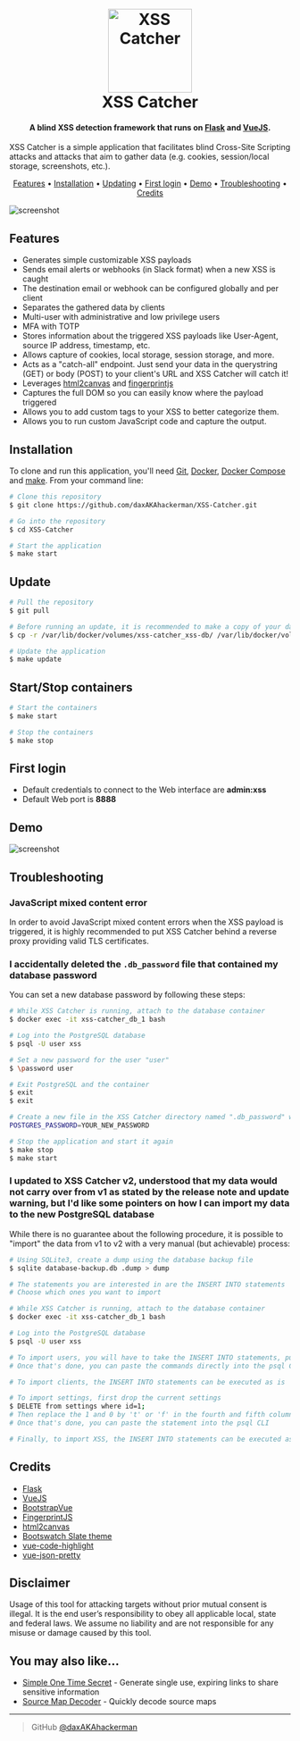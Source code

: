 <h1 align="center">
  <br>
  <img src="https://raw.githubusercontent.com/daxAKAhackerman/XSS-Catcher/master/resources/icon.png" alt="XSS Catcher" width="150">
  <br>
  XSS Catcher
  <br>
</h1>
<h4 align="center">A blind XSS detection framework that runs on <a href="https://flask.palletsprojects.com/" target="_blank">Flask</a> and <a href="https://vuejs.org/" target="_blank">VueJS</a>.</h4>
XSS Catcher is a simple application that facilitates blind Cross-Site Scripting attacks and attacks that aim to gather data (e.g. cookies, session/local storage, screenshots, etc.).
<p align="center">
  <a href="#features">Features</a> •
  <a href="#installation">Installation</a> •
  <a href="#updating">Updating</a> •
  <a href="#first-login">First login</a> •
  <a href="#demo">Demo</a> •
  <a href="#troubleshooting">Troubleshooting</a> •
  <a href="#credits">Credits</a>
</p>

![screenshot](https://raw.githubusercontent.com/daxAKAhackerman/XSS-Catcher/master/resources/dashboard.png)

## Features

- Generates simple customizable XSS payloads
- Sends email alerts or webhooks (in Slack format) when a new XSS is caught
- The destination email or webhook can be configured globally and per client
- Separates the gathered data by clients
- Multi-user with administrative and low privilege users
- MFA with TOTP
- Stores information about the triggered XSS payloads like User-Agent, source IP address, timestamp, etc.
- Allows capture of cookies, local storage, session storage, and more.
- Acts as a "catch-all" endpoint. Just send your data in the querystring (GET) or body (POST) to your client's URL and XSS Catcher will catch it!
- Leverages [html2canvas](https://github.com/niklasvh/html2canvas) and [fingerprintjs](https://github.com/fingerprintjs/fingerprintjs)
- Captures the full DOM so you can easily know where the payload triggered
- Allows you to add custom tags to your XSS to better categorize them.
- Allows you to run custom JavaScript code and capture the output.

## Installation

To clone and run this application, you'll need [Git](https://git-scm.com), [Docker](https://docs.docker.com/engine/), [Docker Compose](https://docs.docker.com/compose/) and [make](https://www.gnu.org/software/make/). From your command line:

```bash
# Clone this repository
$ git clone https://github.com/daxAKAhackerman/XSS-Catcher.git

# Go into the repository
$ cd XSS-Catcher

# Start the application
$ make start
```

## Update

```bash
# Pull the repository
$ git pull

# Before running an update, it is recommended to make a copy of your database in case something unexpected happens
$ cp -r /var/lib/docker/volumes/xss-catcher_xss-db/ /var/lib/docker/volumes/xss-catcher_xss-db-bak/

# Update the application
$ make update
```

## Start/Stop containers

```bash
# Start the containers
$ make start

# Stop the containers
$ make stop
```

## First login

- Default credentials to connect to the Web interface are **admin:xss**
- Default Web port is **8888**

## Demo

![screenshot](https://raw.githubusercontent.com/daxAKAhackerman/XSS-Catcher/master/resources/animation.gif)

## Troubleshooting

### JavaScript mixed content error

In order to avoid JavaScript mixed content errors when the XSS payload is triggered, it is highly recommended to put XSS Catcher behind a reverse proxy providing valid TLS certificates.

### I accidentally deleted the `.db_password` file that contained my database password

You can set a new database password by following these steps:

```bash
# While XSS Catcher is running, attach to the database container
$ docker exec -it xss-catcher_db_1 bash

# Log into the PostgreSQL database
$ psql -U user xss

# Set a new password for the user "user"
$ \password user

# Exit PostgreSQL and the container
$ exit
$ exit

# Create a new file in the XSS Catcher directory named ".db_password" with the following content
POSTGRES_PASSWORD=YOUR_NEW_PASSWORD

# Stop the application and start it again
$ make stop
$ make start
```

### I updated to XSS Catcher v2, understood that my data would not carry over from v1 as stated by the release note and update warning, but I'd like some pointers on how I can import my data to the new PostgreSQL database

While there is no guarantee about the following procedure, it is possible to "import" the data from v1 to v2 with a very manual (but achievable) process:

```bash
# Using SQLite3, create a dump using the database backup file
$ sqlite database-backup.db .dump > dump

# The statements you are interested in are the INSERT INTO statements
# Choose which ones you want to import

# While XSS Catcher is running, attach to the database container
$ docker exec -it xss-catcher_db_1 bash

# Log into the PostgreSQL database
$ psql -U user xss

# To import users, you will have to take the INSERT INTO statements, put double quotes around the table name (user) and replace the 1 and 0 by 't' or 'f' in the fourth and fifth columns.
# Once that's done, you can paste the commands directly into the psql CLI

# To import clients, the INSERT INTO statements can be executed as is

# To import settings, first drop the current settings
$ DELETE from settings where id=1;
# Then replace the 1 and 0 by 't' or 'f' in the fourth and fifth columns
# Once that's done, you can paste the statement into the psql CLI

# Finally, to import XSS, the INSERT INTO statements can be executed as is
```

## Credits

- [Flask](https://flask.palletsprojects.com/)
- [VueJS](https://vuejs.org/)
- [BootstrapVue](https://bootstrap-vue.org/)
- [FingerprintJS](https://github.com/fingerprintjs/fingerprintjs)
- [html2canvas](https://github.com/niklasvh/html2canvas)
- [Bootswatch Slate theme](https://bootswatch.com/slate/)
- [vue-code-highlight](https://github.com/elisiondesign/vue-code-highlight)
- [vue-json-pretty](https://github.com/leezng/vue-json-pretty)

## Disclaimer

Usage of this tool for attacking targets without prior mutual consent is illegal. It is the end user’s responsibility to obey all applicable local, state and federal laws. We assume no liability and are not responsible for any misuse or damage caused by this tool.

## You may also like...

- [Simple One Time Secret](https://github.com/daxAKAhackerman/simple-one-time-secret) - Generate single use, expiring links to share sensitive information
- [Source Map Decoder](https://github.com/daxAKAhackerman/source-map-decoder) - Quickly decode source maps

---

> GitHub [@daxAKAhackerman](https://github.com/daxAKAhackerman/)
